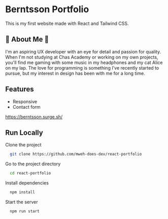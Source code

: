 
# Berntsson Portfolio

This is my first website made with React and Tailwind CSS.



## 🌸 About Me 🌸
I'm an aspiring UX developer with an eye for detail and passion for quality. When I'm not studying at Chas Academy or working on my own projects, you'll find me gaming with some music in my headphones and my cat Alice on my lap.
The love for programming is something I've recently started to pursue, but my interest in design has been with me for a long time.


## Features

- Responsive
- Contact form


https://berntsson.surge.sh/


## Run Locally

Clone the project

```bash
  git clone https://github.com/mweh-does-dev/react-portfolio
```

Go to the project directory

```bash
  cd react-portfolio
```

Install dependencies

```bash
  npm install
```

Start the server

```bash
  npm run start
```




